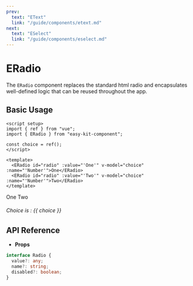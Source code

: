 ```yaml
---
prev:
  text: "EText"
  link: "/guide/components/etext.md"
next:
  text: "ESelect"
  link: "/guide/components/eselect.md"
---
```


<script setup lang="ts">
import { ERadio } from "../../../src/index.ts";
import ExampleLayout from "../../utils/ExampleLayout.vue";
import { ref } from "vue";

const choice = ref();
</script>

# ERadio

The `ERadio` component replaces the standard html radio and encapsulates well-defined logic that can be reused throughout the app.

## Basic Usage

```vue-html
<script setup>
import { ref } from "vue";
import { ERadio } from "easy-kit-component";

const choice = ref();
</script>

<template>
  <ERadio id="radio" :value="'One'" v-model="choice" :name="'Number'">One</ERadio>
  <ERadio id="radio" :value="'Two'" v-model="choice" :name="'Number'">Two</ERadio>
</template>
```

<ExampleLayout>
   <ERadio id="radio" :value="'One'" v-model="choice" :name="'Choose Number'">One</ERadio>
   <ERadio id="radio" :value="'Two'" v-model="choice" :name="'Choose Number'">Two</ERadio><br/>
   <h6>Choice is : {{ choice }}</h6>
</ExampleLayout>

## API Reference

- **Props**

```ts
interface Radio {
  value?: any;
  name?: string;
  disabled?: boolean;
}
```
